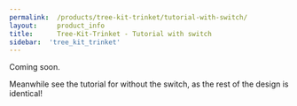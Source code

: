 ```yaml
---
permalink:	/products/tree-kit-trinket/tutorial-with-switch/
layout:		product_info
title:		Tree-Kit-Trinket - Tutorial with switch
sidebar:  'tree_kit_trinket'
---
```

Coming soon.

Meanwhile see the tutorial for without the switch, as the rest of the design is identical!